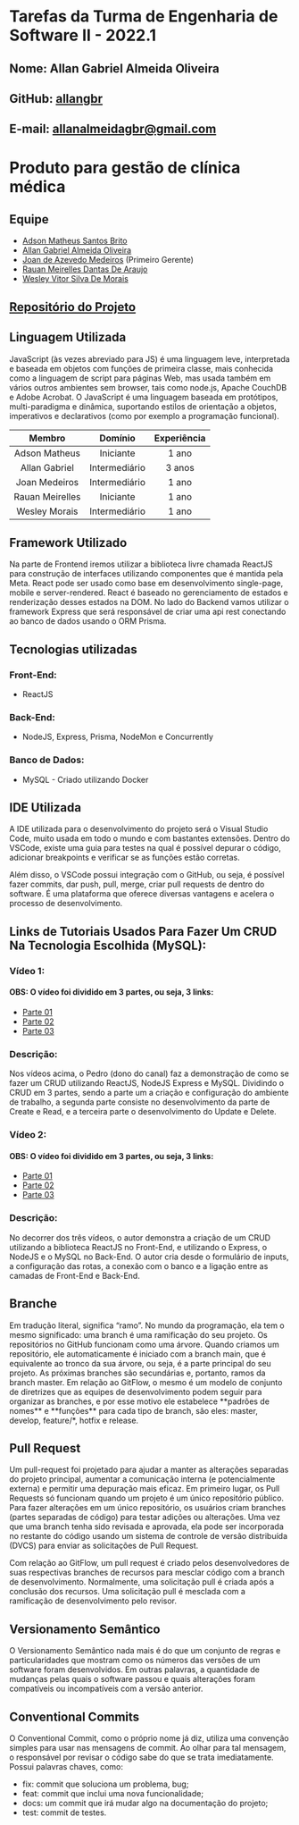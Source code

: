 # Tarefas da Turma de Engenharia de Software II - 2022.1

## Nome: Allan Gabriel Almeida Oliveira
## GitHub: [allangbr](https://github.com/allangbr)
## E-mail: allanalmeidagbr@gmail.com

# Produto para gestão de clínica médica
## Equipe
- [Adson Matheus Santos Brito](https://github.com/adson-matheus)
- [Allan Gabriel Almeida Oliveira](https://github.com/allangbr)
- [Joan de Azevedo Medeiros](https://github.com/joanmdrs) (Primeiro Gerente)
- [Rauan Meirelles Dantas De Araujo](https://github.com/rauan-meirelles)
- [Wesley Vitor Silva De Morais](https://github.com/WesleyVitor)
## [Repositório do Projeto](https://github.com/joanmdrs/project-eng-2)

## Linguagem Utilizada
<p> JavaScript (às vezes abreviado para JS) é uma linguagem leve, interpretada e baseada em objetos com funções de primeira classe, mais conhecida como a linguagem de script para páginas Web, mas usada também em vários outros ambientes sem browser, tais como node.js,  Apache CouchDB e Adobe Acrobat. O JavaScript é uma linguagem baseada em protótipos, multi-paradigma e dinâmica, suportando estilos de orientação a objetos, imperativos e declarativos (como por exemplo a programação funcional).</p>

Membro          | Domínio       | Experiência
:--------------:|:-------------:|:-------:
Adson Matheus   | Iniciante     | 1 ano
Allan Gabriel   | Intermediário | 3 anos
Joan Medeiros   | Intermediário | 1 ano
Rauan Meirelles | Iniciante     | 1 ano
Wesley Morais   | Intermediário | 1 ano

## Framework Utilizado
<p> Na parte de Frontend iremos utilizar a biblioteca livre chamada ReactJS para construção de interfaces utilizando componentes que é mantida pela Meta. React pode ser usado como base em desenvolvimento single-page, mobile e server-rendered. React é baseado no gerenciamento de estados e renderização desses estados na DOM. No lado do Backend vamos utilizar o framework Express que será responsável de criar uma api rest conectando ao banco de dados usando o ORM Prisma.</p>

## Tecnologias utilizadas 
### Front-End: 
- ReactJS
### Back-End:
- NodeJS, Express, Prisma, NodeMon e Concurrently

### Banco de Dados:
- MySQL - Criado utilizando Docker

## IDE Utilizada
<p> A IDE utilizada para o desenvolvimento do projeto será o Visual Studio Code, muito usada em todo o mundo e com bastantes extensões. Dentro do VSCode, existe uma guia para testes na qual é possível depurar o código, adicionar breakpoints e verificar se as funções estão corretas.</p>
<p> Além disso, o VSCode possui integração com o GitHub, ou seja, é possível fazer commits, dar push, pull, merge, criar pull requests de dentro do software. É uma plataforma que oferece diversas vantagens e acelera o processo de desenvolvimento.</p>

## Links de Tutoriais Usados Para Fazer Um CRUD Na Tecnologia Escolhida (MySQL):
### Vídeo 1:
#### OBS: O vídeo foi dividido em 3 partes, ou seja, 3 links:
- [Parte 01](https://youtu.be/T8mqZZ0r-RA)
- [Parte 02](https://youtu.be/3YrOOia3-mo)
- [Parte 03](https://youtu.be/_S2GKnFpdtE)

### Descrição:
<p> Nos vídeos acima, o Pedro (dono do canal) faz a demonstração de como se fazer um CRUD utilizando ReactJS, NodeJS Express e MySQL. Dividindo o CRUD em 3 partes, sendo a parte um a criação e configuração do ambiente  de trabalho, a segunda parte consiste no desenvolvimento da parte de Create e Read, e a terceira parte o desenvolvimento do Update e Delete.</p>

### Vídeo 2:
#### OBS: O vídeo foi dividido em 3 partes, ou seja, 3 links:
- [Parte 01](https://youtu.be/e0He6sCiQT8 )
- [Parte 02](https://youtu.be/5_9rvyT9cg4)
- [Parte 03](https://youtu.be/vzPsUWLprAw)

### Descrição:
<p> No decorrer dos três vídeos, o autor demonstra a criação de um CRUD utilizando a biblioteca ReactJS no Front-End, e utilizando o Express, o NodeJS e o MySQL no Back-End. O autor cria desde o formulário de inputs, a configuração das rotas, a conexão com o banco  e a ligação entre as camadas de Front-End e Back-End.</p>

## Branche 
<p> Em tradução literal, significa “ramo”. No mundo da programação, ela tem o mesmo significado: uma branch é uma ramificação do seu projeto. Os repositórios no GitHub funcionam como uma árvore. Quando criamos um repositório, ele automaticamente é iniciado com a branch main, que é equivalente ao tronco da sua árvore, ou seja, é a parte principal do seu projeto. As próximas branches são secundárias e, portanto, ramos da branch master. Em relação ao GitFlow, o mesmo é um modelo de conjunto de diretrizes que as equipes de desenvolvimento podem seguir para organizar as branches, e por esse motivo ele estabelece **padrões de nomes** e **funções** para cada tipo de branch, são eles: master, develop, feature/*, hotfix e release.</p>

## Pull Request
<p> Um pull-request  foi projetado para ajudar a manter as alterações separadas do projeto principal, aumentar a comunicação interna (e potencialmente externa) e permitir uma depuração mais eficaz. Em primeiro lugar, os Pull Requests só funcionam quando um projeto é um único repositório público. Para fazer alterações em um único repositório, os usuários criam branches (partes separadas de código) para testar adições ou alterações. Uma vez que uma branch tenha sido revisada e aprovada, ela pode ser incorporada no restante do código usando um sistema de controle de versão distribuída (DVCS) para enviar as solicitações de Pull Request.</p>
<p> Com relação ao GitFlow, um pull request é criado pelos desenvolvedores de suas respectivas branches de recursos para mesclar código com a branch de desenvolvimento. Normalmente, uma solicitação pull é criada após a conclusão dos recursos. Uma solicitação pull é mesclada com a ramificação de desenvolvimento pelo revisor.</p>

## Versionamento Semântico
<p> O Versionamento Semântico nada mais é do que um conjunto de regras e particularidades que mostram como os números das versões de um software foram desenvolvidos. Em outras palavras, a quantidade de mudanças pelas quais o software passou e quais alterações foram compatíveis ou incompatíveis com a versão anterior.</p>

## Conventional Commits
<p> O Conventional Commit, como o próprio nome já diz, utiliza uma convenção simples para usar nas mensagens de commit. Ao olhar para tal mensagem, o responsável por revisar o código sabe do que se trata imediatamente. Possui palavras chaves, como:</p>

- fix: commit que soluciona um problema, bug;
- feat: commit que inclui uma nova funcionalidade;
- docs: um commit que irá mudar algo na documentação do projeto;
- test: commit de testes.

